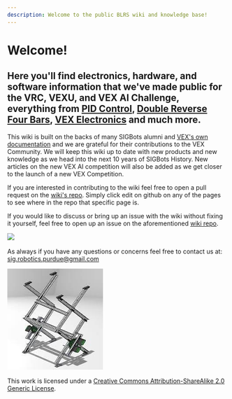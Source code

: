 ```yaml
---
description: Welcome to the public BLRS wiki and knowledge base!
---
```


# Welcome!

## Here you'll find electronics, hardware, and software information that we've made public for the VRC, VEXU, and VEX AI Challenge, everything from [PID Control](software/control-algorithms/pid-controller.md), [Double Reverse Four Bars](hardware/lifts/dr4b.md), [VEX Electronics](electronics/vex/vex-electronics/) and much more.

This wiki is built on the backs of many SIGBots alumni and [VEX's own documentation](https://kb.vex.com/hc/en-us) and we are grateful for their contributions to the VEX Community. We will keep this wiki up to date with new products and new knowledge as we head into the next 10 years of SIGBots History. New articles on the new VEX AI competition will also be added as we get closer to the launch of a new VEX Competition.

If you are interested in contributing to the wiki feel free to open a pull request on the [wiki's repo](https://github.com/purduesigbots/BLRS-Wiki). Simply click edit on github on any of the pages to see where in the repo that specific page is.

If you would like to discuss or bring up an issue with the wiki without fixing it yourself, feel free to open up an issue on the aforementioned [wiki repo](https://github.com/purduesigbots/BLRS-Wiki).

![](.gitbook/assets/cjr_0346.jpg)

As always if you have any questions or concerns feel free to contact us at: [sig.robotics.purdue@gmail.com](mailto:Sig.robotics.purdue@gmail.com)

![](.gitbook/assets/image%20%2812%29.png)

 This work is licensed under a [Creative Commons Attribution-ShareAlike 2.0 Generic License](https://creativecommons.org/licenses/by-sa/2.0/).

